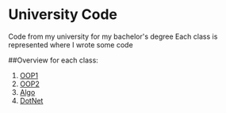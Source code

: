 # University Code
Code from my university for my bachelor's degree
Each class is represented where I wrote some code

##Overview for each class:
1. [OOP1](/OOP1)
2. [OOP2](/OOP2)
3. [Algo](/Algo)
4. [DotNet](/DotNet)
